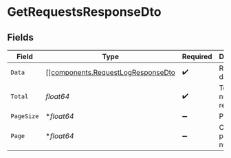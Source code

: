 # GetRequestsResponseDto


## Fields

| Field                                                                                  | Type                                                                                   | Required                                                                               | Description                                                                            |
| -------------------------------------------------------------------------------------- | -------------------------------------------------------------------------------------- | -------------------------------------------------------------------------------------- | -------------------------------------------------------------------------------------- |
| `Data`                                                                                 | [][components.RequestLogResponseDto](../../models/components/requestlogresponsedto.md) | :heavy_check_mark:                                                                     | Request log data                                                                       |
| `Total`                                                                                | *float64*                                                                              | :heavy_check_mark:                                                                     | Total number of requests                                                               |
| `PageSize`                                                                             | **float64*                                                                             | :heavy_minus_sign:                                                                     | Page size                                                                              |
| `Page`                                                                                 | **float64*                                                                             | :heavy_minus_sign:                                                                     | Current page number                                                                    |